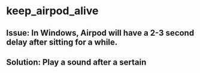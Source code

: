 # keep_airpod_alive
## Issue: In Windows, Airpod will have a 2-3 second delay after sitting for a while. 
## Solution: Play a sound after a sertain 
